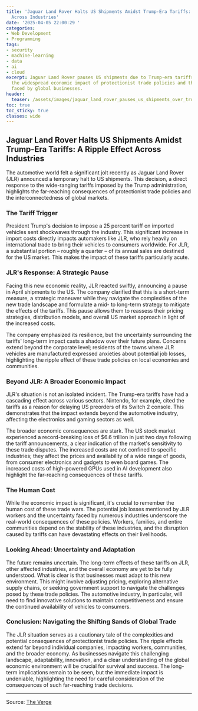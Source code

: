 ```yaml
---
title: 'Jaguar Land Rover Halts US Shipments Amidst Trump-Era Tariffs: A Ripple Effect
  Across Industries'
date: '2025-04-05 22:00:29 '
categories:
- Web Development
- Programming
tags:
- security
- machine-learning
- data
- ai
- cloud
excerpt: Jaguar Land Rover pauses US shipments due to Trump-era tariffs, highlighting
  the widespread economic impact of protectionist trade policies and the challenges
  faced by global businesses.
header:
  teaser: /assets/images/jaguar_land_rover_pauses_us_shipments_over_trump_t_20250405220028.png
toc: true
toc_sticky: true
classes: wide
---
```


## Jaguar Land Rover Halts US Shipments Amidst Trump-Era Tariffs: A Ripple Effect Across Industries

The automotive world felt a significant jolt recently as Jaguar Land Rover (JLR) announced a temporary halt to US shipments. This decision, a direct response to the wide-ranging tariffs imposed by the Trump administration, highlights the far-reaching consequences of protectionist trade policies and the interconnectedness of global markets.

### The Tariff Trigger

President Trump's decision to impose a 25 percent tariff on imported vehicles sent shockwaves through the industry.  This significant increase in import costs directly impacts automakers like JLR, who rely heavily on international trade to bring their vehicles to consumers worldwide. For JLR, a substantial portion – roughly a quarter – of its annual sales are destined for the US market. This makes the impact of these tariffs particularly acute.

### JLR's Response: A Strategic Pause

Facing this new economic reality, JLR reacted swiftly, announcing a pause in April shipments to the US.  The company clarified that this is a short-term measure, a strategic maneuver while they navigate the complexities of the new trade landscape and formulate a mid- to long-term strategy to mitigate the effects of the tariffs.  This pause allows them to reassess their pricing strategies, distribution models, and overall US market approach in light of the increased costs.

The company emphasized its resilience, but the uncertainty surrounding the tariffs' long-term impact casts a shadow over their future plans.  Concerns extend beyond the corporate level; residents of the towns where JLR vehicles are manufactured expressed anxieties about potential job losses, highlighting the ripple effect of these trade policies on local economies and communities.

### Beyond JLR: A Broader Economic Impact

JLR's situation is not an isolated incident.  The Trump-era tariffs have had a cascading effect across various sectors. Nintendo, for example, cited the tariffs as a reason for delaying US preorders of its Switch 2 console. This demonstrates that the impact extends beyond the automotive industry, affecting the electronics and gaming sectors as well.

The broader economic consequences are stark.  The US stock market experienced a record-breaking loss of $6.6 trillion in just two days following the tariff announcements, a clear indication of the market's sensitivity to these trade disputes.  The increased costs are not confined to specific industries; they affect the prices and availability of a wide range of goods, from consumer electronics and gadgets to even board games.  The increased costs of high-powered GPUs used in AI development also highlight the far-reaching consequences of these tariffs.

### The Human Cost

While the economic impact is significant, it's crucial to remember the human cost of these trade wars.  The potential job losses mentioned by JLR workers and the uncertainty faced by numerous industries underscore the real-world consequences of these policies.  Workers, families, and entire communities depend on the stability of these industries, and the disruption caused by tariffs can have devastating effects on their livelihoods.

### Looking Ahead: Uncertainty and Adaptation

The future remains uncertain.  The long-term effects of these tariffs on JLR, other affected industries, and the overall economy are yet to be fully understood.  What is clear is that businesses must adapt to this new environment.  This might involve adjusting pricing, exploring alternative supply chains, or seeking government support to navigate the challenges posed by these trade policies.  The automotive industry, in particular, will need to find innovative solutions to maintain competitiveness and ensure the continued availability of vehicles to consumers.

### Conclusion: Navigating the Shifting Sands of Global Trade

The JLR situation serves as a cautionary tale of the complexities and potential consequences of protectionist trade policies.  The ripple effects extend far beyond individual companies, impacting workers, communities, and the broader economy.  As businesses navigate this challenging landscape, adaptability, innovation, and a clear understanding of the global economic environment will be crucial for survival and success.  The long-term implications remain to be seen, but the immediate impact is undeniable, highlighting the need for careful consideration of the consequences of such far-reaching trade decisions.

---

Source: [The Verge](https://www.theverge.com/news/644055/jaguar-land-rover-shipments-pause-april-trump-tariffs)